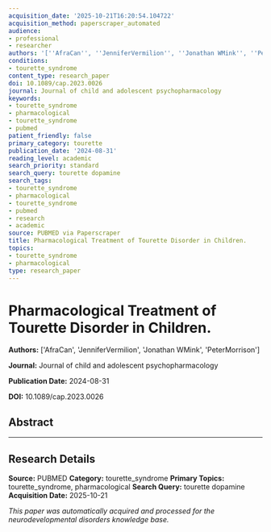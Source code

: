 ```yaml
---
acquisition_date: '2025-10-21T16:20:54.104722'
acquisition_method: paperscraper_automated
audience:
- professional
- researcher
authors: '[''AfraCan'', ''JenniferVermilion'', ''Jonathan WMink'', ''PeterMorrison'']'
conditions:
- tourette_syndrome
content_type: research_paper
doi: 10.1089/cap.2023.0026
journal: Journal of child and adolescent psychopharmacology
keywords:
- tourette_syndrome
- pharmacological
- tourette_syndrome
- pubmed
patient_friendly: false
primary_category: tourette
publication_date: '2024-08-31'
reading_level: academic
search_priority: standard
search_query: tourette dopamine
search_tags:
- tourette_syndrome
- pharmacological
- tourette_syndrome
- pubmed
- research
- academic
source: PUBMED via Paperscraper
title: Pharmacological Treatment of Tourette Disorder in Children.
topics:
- tourette_syndrome
- pharmacological
type: research_paper
---
```


# Pharmacological Treatment of Tourette Disorder in Children.

**Authors:** ['AfraCan', 'JenniferVermilion', 'Jonathan WMink', 'PeterMorrison']

**Journal:** Journal of child and adolescent psychopharmacology

**Publication Date:** 2024-08-31

**DOI:** 10.1089/cap.2023.0026

## Abstract



---

## Research Details

**Source:** PUBMED
**Category:** tourette_syndrome
**Primary Topics:** tourette_syndrome, pharmacological
**Search Query:** tourette dopamine
**Acquisition Date:** 2025-10-21

*This paper was automatically acquired and processed for the neurodevelopmental disorders knowledge base.*
